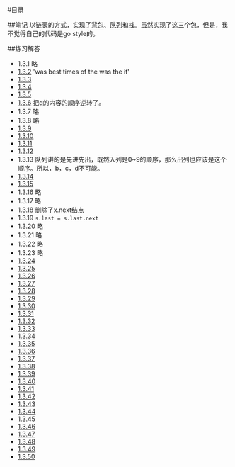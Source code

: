 #目录

##笔记
以链表的方式，实现了[背包](https://github.com/aQuaYi/Algorithms-in-Golang/tree/master/bag)、[队列](https://github.com/aQuaYi/Algorithms-in-Golang/tree/master/queue)和[栈](https://github.com/aQuaYi/Algorithms-in-Golang/tree/master/stack)。虽然实现了这三个包，但是，我不觉得自己的代码是go style的。

##练习解答
* 1.3.1 略
* [1.3.2](./1.3.2/main.go) 'was best times of the was the it'
* [1.3.3](./1.3.3/main.go)
* [1.3.4](./1.3.4/main.go)
* [1.3.5](./1.3.5/main.go)
* [1.3.6](./1.3.6/main.go) 把q的内容的顺序逆转了。
* 1.3.7 略
* 1.3.8 略
* [1.3.9](./1.3.9/main.go)
* [1.3.10](./1.3.10/main.go)
* [1.3.11](./1.3.11/main.go)
* [1.3.12](./1.3.12/main.go)
* 1.3.13 队列讲的是先进先出，既然入列是0~9的顺序，那么出列也应该是这个顺序。所以，b，c，d不可能。
* [1.3.14](./1.3.14/main.go)
* [1.3.15](./1.3.15/main.go)
* 1.3.16 略
* 1.3.17 略
* 1.3.18 删除了x.next结点
* 1.3.19 `s.last = s.last.next`
* 1.3.20 略
* 1.3.21 略
* 1.3.22 略
* 1.3.23 略
* [1.3.24](./1.3.24/main.go)
* [1.3.25](./1.3.25/main.go)
* [1.3.26](./1.3.26/main.go)
* [1.3.27](./1.3.27/main.go)
* [1.3.28](./1.3.28/main.go)
* [1.3.29](./1.3.29/main.go)
* [1.3.30](./1.3.30/main.go)
* [1.3.31](./1.3.31/main.go)
* [1.3.32](./1.3.32/main.go)
* [1.3.33](./1.3.33/main.go)
* [1.3.34](./1.3.34/main.go)
* [1.3.35](./1.3.35/main.go)
* [1.3.36](./1.3.36/main.go)
* [1.3.37](./1.3.37/main.go)
* [1.3.38](./1.3.38/main.go)
* [1.3.39](./1.3.39/main.go)
* [1.3.40](./1.3.40/main.go)
* [1.3.41](./1.3.41/main.go)
* [1.3.42](./1.3.42/main.go)
* [1.3.43](./1.3.43/main.go)
* [1.3.44](./1.3.44/main.go)
* [1.3.45](./1.3.45/main.go)
* [1.3.46](./1.3.46/main.go)
* [1.3.47](./1.3.47/main.go)
* [1.3.48](./1.3.48/main.go)
* [1.3.49](./1.3.49/main.go)
* [1.3.50](./1.3.50/main.go)
